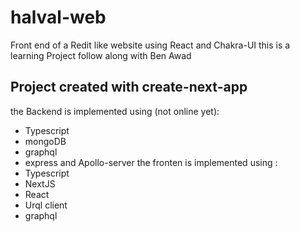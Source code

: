 # halval-web
Front end of a Redit like website using React and Chakra-UI
this is a learning Project follow along with Ben Awad 
## Project created with create-next-app
the Backend is implemented using (not online yet):
* Typescript 
* mongoDB 
* graphql 
* express and Apollo-server
 the fronten is implemented using :
 * Typescript
 * NextJS
 * React
 * Urql client
 * graphql
